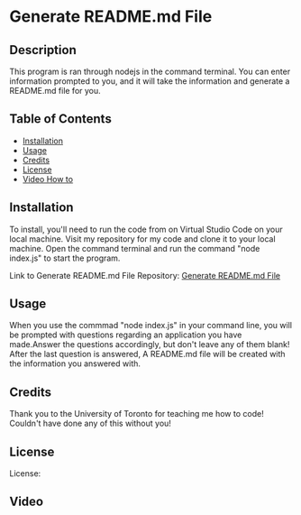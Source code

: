 # Generate README.md File

## Description

This program is ran through nodejs in the command terminal. You can enter information prompted to you, and it will take the information and generate a README.md file for you.

## Table of Contents

- [Installation](#installation)
- [Usage](#usage)
- [Credits](#credits)
- [License](#license)
- [Video How to](#video)

## Installation

To install, you'll need to run the code from on Virtual Studio Code on your local machine. Visit my repository for my code and clone it to your local machine. Open the command terminal and run the command "node index.js" to start the program.

Link to Generate README.md File Repository: [Generate README.md File](https://github.com/Connor812/README.md-Generator)

## Usage

When you use the commmad "node index.js" in your command line, you will be prompted with questions regarding an application you have made.Answer the questions accordingly, but don't leave any of them blank! After the last question is answered, A README.md file will be created with the information you answered with.

## Credits

Thank you to the University of Toronto for teaching me how to code! Couldn't have done any of this without you!

## License

License: 

## Video

